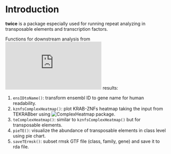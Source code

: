 Introduction
===

**twice** is a package especially used for running repeat analyzing in transposable
elements and transcription factors.  

Functions for downstream analysis from ![TEKRABber](https://bioconductor.org/packages/3.15/bioc/html/TEKRABber.html) results:
1. `ensIDtoName()`: transform ensembl ID to gene name for human readability.
2. `kznfsComplexHeatmap()`: plot KRAB-ZNFs heatmap taking the input from 
TEKRABber using ![ComplexHeatmap package](https://jokergoo.github.io/ComplexHeatmap-reference/book/).
3. `teComplexHeatmap()`: similar to `kznfsComplexHeatmap()` but for transposable elements.
4. `pieTE()`: visualize the abundance of transposable elements in class level using pie chart.
5. `saveTErmsk()`: subset rmsk GTF file (class, family, gene) and save it to rda file.
